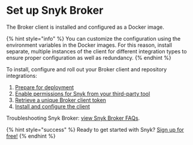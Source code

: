 # Set up Snyk Broker

The Broker client is installed and configured as a Docker image.

{% hint style="info" %}
You can customize the configuration using the environment variables in the Docker images. For this reason, install separate, multiple instances of the client for different integration types to ensure proper configuration as well as redundancy.
{% endhint %}

To install, configure and roll out your Broker client and repository integrations:

1. [Prepare for deployment](integrations/snyk-broker/prepare-snyk-broker-for-deployment/)
2. [Enable permissions for Snyk from your third-party tool](integrations/snyk-broker/enable-permissions-for-snyk-broker-from-your-third-party-tool/)
3. [Retrieve a unique Broker client token](integrations/snyk-broker/retrieve-a-unique-broker-client-token/)
4. [Install and configure the client](integrations/snyk-broker/how-to-install-and-configure-your-snyk-broker-client/)

Troubleshooting Snyk Broker: [view Snyk Broker FAQs](https://support.snyk.io/hc/en-us/articles/360003903437-My-broker-is-not-working).

{% hint style="success" %}
Ready to get started with Snyk? [Sign up for free!](https://snyk.io/login?cta=sign-up&loc=footer&page=support_docs_page)
{% endhint %}

